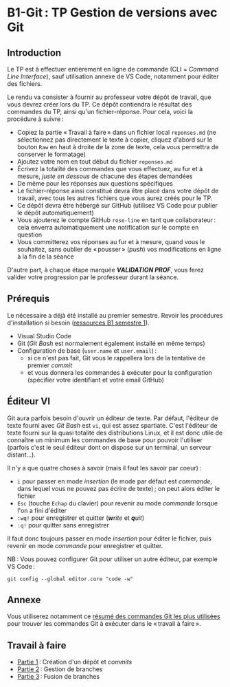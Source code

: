 # B1-Git : TP Gestion de versions avec Git

## Introduction

Le TP est à effectuer entièrement en ligne de commande (CLI = _Command Line Interface_), sauf utilisation annexe de VS Code, notamment pour éditer des fichiers.

Le rendu va consister à fournir au professeur votre dépôt de travail, que vous devrez créer lors du TP. Ce dépôt contiendra le résultat des commandes du TP, ainsi qu'un fichier-réponse. Pour cela, voici la procédure à suivre :

- Copiez la partie « Travail à faire » dans un fichier local `reponses.md` (ne sélectionnez pas directement le texte à copier, cliquez d'abord sur le bouton `Raw` en haut à droite de la zone de texte, cela vous permettra de conserver le formatage)
- Ajoutez votre nom en tout début du fichier `reponses.md`
- Écrivez la totalité des commandes que vous effectuez, au fur et à mesure, _juste en dessous_ de chacune des étapes demandées
- De même pour les réponses aux questions spécifiques
- Le fichier-réponse ainsi constitué devra être placé dans votre dépôt de travail, avec tous les autres fichiers que vous aurez créés pour le TP.
- Ce dépôt devra être hébergé sur GitHub (utilisez VS Code pour publier le dépôt automatiquement)
- Vous ajouterez le compte GitHub `rose-line` en tant que collaborateur : cela enverra automatiquement une notification sur le compte en question
- Vous committerez vos réponses au fur et à mesure, quand vous le souhaitez, sans oublier de « pousser » (_push_) vos modifications en ligne à la fin de la séance

D'autre part, à chaque étape marquée **_VALIDATION PROF_**, vous ferez valider votre progression par le professeur durant la séance.

## Prérequis

Le nécessaire a déjà été installé au premier semestre. Revoir les procédures d'installation si besoin ([ressources B1 semestre 1](../s1.md)).

- Visual Studio Code
- Git (_Git Bash_ est normalement également installé en même temps)
- Configuration de base (`user.name` et `user.email`) :
  - si ce n'est pas fait, Git vous le rappellera lors de la tentative de premier _commit_
  - et vous donnera les commandes à exécuter pour la configuration (spécifier votre identifiant et votre email GitHub)

## Éditeur VI

Git aura parfois besoin d'ouvrir un éditeur de texte. Par défaut, l'éditeur de texte fourni avec _Git Bash_ est `vi`, qui est assez spartiate. C'est l'éditeur de texte fourni sur la quasi totalité des distributions Linux, et il est donc utile de connaître un minimum les commandes de base pour pouvoir l'utiliser (parfois c'est le seul éditeur dont on dispose sur un terminal, un serveur distant...).

Il n'y a que quatre choses à savoir (mais il faut les savoir par coeur) :

- `i` pour passer en mode _insertion_ (le mode par défaut est _commande_, dans lequel vous ne pouvez pas écrire de texte) ; on peut alors éditer le fichier
- `Esc` (touche `Echap` du clavier) pour revenir au mode _commande_ lorsque l'on a fini d'éditer
- `:wq!` pour enregistrer et quitter (_**w**rite_ et _**q**uit_)
- `:q!` pour quitter sans enregistrer

Il faut donc toujours passer en mode _insertion_ pour éditer le fichier, puis revenir en mode _commande_ pour enregistrer et quitter.

NB : Vous pouvez configurer Git pour utiliser un autre éditeur, par exemple VS Code :

```
git config --global editor.core "code -w"
```

## Annexe

Vous utiliserez notamment ce [résumé des commandes Git les plus utilisées](commandes_git.md) pour trouver les commandes Git à exécuter dans le « travail à faire ».

## Travail à faire

- [Partie 1](part01.md) : Création d'un dépôt et _commits_
- [Partie 2](part02.md) : Gestion de branches
- [Partie 3](part03.md) : Fusion de branches

